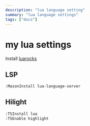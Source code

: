 ```yaml
---
description: "lua language setting"
summary: "lua language settings"
tags: ["docs"]
---
```

# my lua settings

Install [luarocks](https://luarocks.org/)

## LSP

```bash
:MasonInstall lua-language-server
```

## Hilight

```bash
:TSInstall lua
:TSEnable highlight
```
